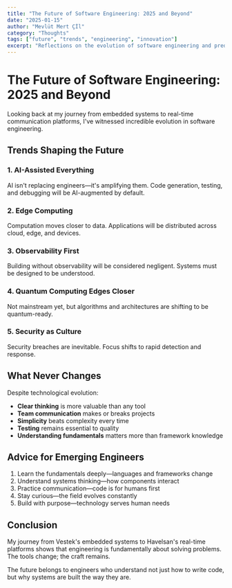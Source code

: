 ```yaml
---
title: "The Future of Software Engineering: 2025 and Beyond"
date: "2025-01-15"
author: "Mevlüt Mert Çİl"
category: "Thoughts"
tags: ["future", "trends", "engineering", "innovation"]
excerpt: "Reflections on the evolution of software engineering and predictions for what's coming next."
---
```


# The Future of Software Engineering: 2025 and Beyond

Looking back at my journey from embedded systems to real-time communication platforms, I've witnessed incredible evolution in software engineering.

## Trends Shaping the Future

### 1. AI-Assisted Everything
AI isn't replacing engineers—it's amplifying them. Code generation, testing, and debugging will be AI-augmented by default.

### 2. Edge Computing
Computation moves closer to data. Applications will be distributed across cloud, edge, and devices.

### 3. Observability First
Building without observability will be considered negligent. Systems must be designed to be understood.

### 4. Quantum Computing Edges Closer
Not mainstream yet, but algorithms and architectures are shifting to be quantum-ready.

### 5. Security as Culture
Security breaches are inevitable. Focus shifts to rapid detection and response.

## What Never Changes

Despite technological evolution:
- **Clear thinking** is more valuable than any tool
- **Team communication** makes or breaks projects
- **Simplicity** beats complexity every time
- **Testing** remains essential to quality
- **Understanding fundamentals** matters more than framework knowledge

## Advice for Emerging Engineers

1. Learn the fundamentals deeply—languages and frameworks change
2. Understand systems thinking—how components interact
3. Practice communication—code is for humans first
4. Stay curious—the field evolves constantly
5. Build with purpose—technology serves human needs

## Conclusion

My journey from Vestek's embedded systems to Havelsan's real-time platforms shows that engineering is fundamentally about solving problems. The tools change; the craft remains.

The future belongs to engineers who understand not just how to write code, but why systems are built the way they are.
